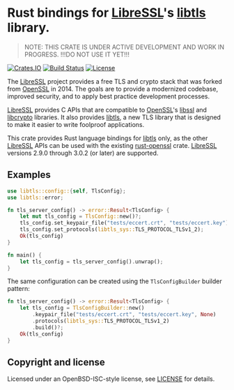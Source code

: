 # Rust bindings for [LibreSSL]'s [libtls] library.

>
> NOTE: THIS CRATE IS UNDER ACTIVE DEVELOPMENT AND WORK IN PROGRESS.
> !!!DO NOT USE IT YET!!!
>

[![Crates.IO](https://img.shields.io/crates/v/libtls.svg)](https://crates.io/crates/libtls)
[![Build Status](https://travis-ci.org/reyk/rust-libtls.svg?branch=master)](https://travis-ci.org/reyk/rust-libtls)
[![License](https://img.shields.io/badge/license-ISC-blue.svg)](https://raw.githubusercontent.com/reyk/rust-libtls/master/LICENSE)

The [LibreSSL] project provides a free TLS and crypto stack that was forked
from [OpenSSL] in 2014.  The goals are to provide a modernized codebase,
improved security, and to apply best practice development processes.

[LibreSSL] provides C APIs that are compatible to [OpenSSL]'s [libssl] and
[libcrypto] libraries.  It also provides [libtls], a new TLS library that
is designed to make it easier to write foolproof applications.

This crate provides Rust language bindings for [libtls] only, as the other
[LibreSSL] APIs can be used with the existing [rust-openssl] crate.
[LibreSSL] versions 2.9.0 through 3.0.2 (or later) are supported.

## Examples

```rust
use libtls::config::{self, TlsConfig};
use libtls::error;

fn tls_server_config() -> error::Result<TlsConfig> {
    let mut tls_config = TlsConfig::new()?;
    tls_config.set_keypair_file("tests/eccert.crt", "tests/eccert.key")?;
    tls_config.set_protocols(libtls_sys::TLS_PROTOCOL_TLSv1_2);
    Ok(tls_config)
}

fn main() {
    let tls_config = tls_server_config().unwrap();
}
```

The same configuration can be created using the `TlsConfigBuilder`
builder pattern:

```rust
fn tls_server_config() -> error::Result<TlsConfig> {
    let tls_config = TlsConfigBuilder::new()
        .keypair_file("tests/eccert.crt", "tests/eccert.key", None)
        .protocols(libtls_sys::TLS_PROTOCOL_TLSv1_2)
        .build()?;
    Ok(tls_config)
}
```

## Copyright and license

Licensed under an OpenBSD-ISC-style license, see [LICENSE] for details.

[LibreSSL]: https://www.libressl.org
[LICENSE]: LICENSE
[OpenSSL]: https://wiki.openssl.org/index.php/Code_Quality
[libcrypto]: https://man.openbsd.org/crypto.3
[libssl]: https://man.openbsd.org/ssl.3
[libtls]: https://man.openbsd.org/tls_init.3
[rust-openssl]: https://docs.rs/openssl/
